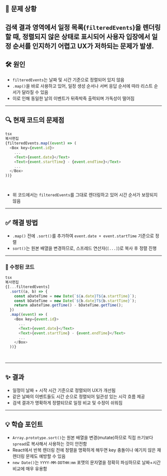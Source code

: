## 🚨 문제 상황<br>  
검색 결과 영역에서 일정 목록(`filteredEvents`)을 렌더링할 때, 정렬되지 않은 상태로 표시되어 사용자 입장에서 일정 순서를 인지하기 어렵고 UX가 저하되는 문제가 발생.  
---  
## 🛠 원인<br>  
* `filteredEvents`는 날짜 및 시간 기준으로 정렬되어 있지 않음  
* `.map()`을 바로 사용하고 있어, 일정 생성 순서나 서버 응답 순서에 따라 리스트 순서가 달라질 수 있음  
* 이로 인해 동일한 날의 이벤트가 뒤죽박죽 출력되며 가독성이 떨어짐  
---  
## 🔍 현재 코드의 문제점<br>  
```typescript  
tsx
복사편집
{filteredEvents.map((event) => (
  <Box key={event.id}>
    ...
    <Text>{event.date}</Text>
    <Text>{event.startTime} - {event.endTime}</Text>
    ...
  </Box>
))}

  
```  
* 위 코드에서는 `filteredEvents`를 그대로 렌더링하고 있어 시간 순서가 보장되지 않음  
---  
## ✅ 해결 방법<br>  
* `.map()` 전에 `.sort()`를 추가하여 `event.date + event.startTime` 기준으로 정렬  
* `sort()`는 원본 배열을 변경하므로, 스프레드 연산자(`[...]`)로 복사 후 정렬 진행  
---  
### 🔧 수정된 코드<br>  
```typescript  
tsx
복사편집
{[...filteredEvents]
  .sort((a, b) => {
    const aDateTime = new Date(`${a.date}T${a.startTime}`);
    const bDateTime = new Date(`${b.date}T${b.startTime}`);
    return aDateTime.getTime() - bDateTime.getTime();
  })
  .map((event) => (
    <Box key={event.id}>
      ...
      <Text>{event.date}</Text>
      <Text>{event.startTime} - {event.endTime}</Text>
      ...
    </Box>
  ))}

  
```  
---  
## ✨ 결과<br>  
* 일정이 날짜 + 시작 시간 기준으로 정렬되어 UX가 개선됨  
* 같은 날짜의 이벤트들도 시간 순으로 정렬되어 일관성 있는 시각 흐름 제공  
* 검색 결과가 명확하게 정렬되므로 일정 비교 및 수정이 쉬워짐  
---  
## 💡 학습 포인트<br>  
* `Array.prototype.sort()`는 원본 배열을 변경(mutate)하므로 직접 쓰기보다 `spread`로 복사해서 사용하는 것이 안전함  
* React에서 반복 렌더링 전에 정렬을 명확하게 해두면 key 충돌이나 예기치 않은 재렌더링 문제도 예방할 수 있음  
* `new Date()`는 `YYYY-MM-DDTHH:mm` 포맷의 문자열을 정확히 파싱하므로 날짜+시간 비교에 매우 유용함  

